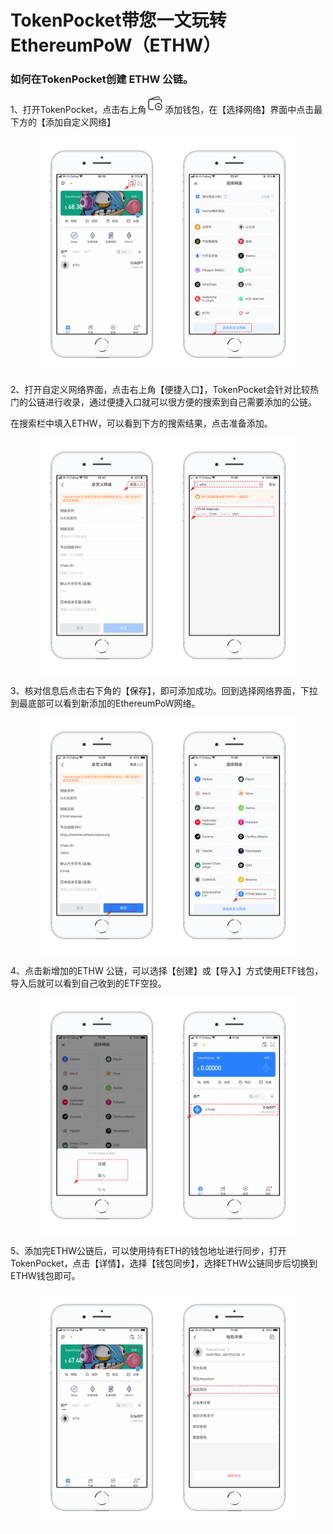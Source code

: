 # TokenPocket带您一文玩转EthereumPoW（ETHW）

### 如何在TokenPocket创建 ETHW 公链。

1、打开TokenPocket，点击右上角![](<../../.gitbook/assets/image (22).png>)添加钱包，在【选择网络】界面中点击最下方的【添加自定义网络】

<figure><img src="../../.gitbook/assets/1 (6).png" alt=""><figcaption></figcaption></figure>

2、打开自定义网络界面，点击右上角【便捷入口】，TokenPocket会针对比较热门的公链进行收录，通过便捷入口就可以很方便的搜索到自己需要添加的公链。

在搜索栏中填入ETHW，可以看到下方的搜索结果，点击准备添加。

<figure><img src="../../.gitbook/assets/2 (31).png" alt=""><figcaption></figcaption></figure>

3、核对信息后点击右下角的【保存】，即可添加成功。回到选择网络界面，下拉到最底部可以看到新添加的EthereumPoW网络。

<figure><img src="../../.gitbook/assets/3 (26).png" alt=""><figcaption></figcaption></figure>

4、点击新增加的ETHW 公链，可以选择【创建】或【导入】方式使用ETF钱包，导入后就可以看到自己收到的ETF空投。

<figure><img src="../../.gitbook/assets/4 (18).png" alt=""><figcaption></figcaption></figure>

5、添加完ETHW公链后，可以使用持有ETH的钱包地址进行同步，打开TokenPocket，点击【详情】，选择【钱包同步】，选择ETHW公链同步后切换到ETHW钱包即可。

<figure><img src="../../.gitbook/assets/1e97f355db839fa9939135b57f7a4a1.png" alt=""><figcaption></figcaption></figure>
